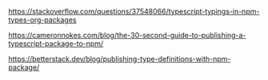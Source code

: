 https://stackoverflow.com/questions/37548066/typescript-typings-in-npm-types-org-packages

https://cameronnokes.com/blog/the-30-second-guide-to-publishing-a-typescript-package-to-npm/

https://betterstack.dev/blog/publishing-type-definitions-with-npm-package/